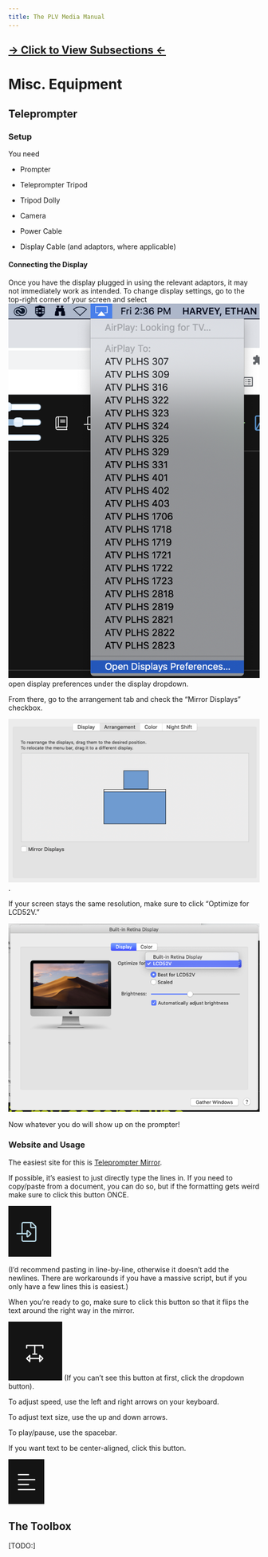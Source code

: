 ```yaml
---
title: The PLV Media Manual
---
```


## [→ Click to View Subsections ←](headers-h.saa8t5379qfj)

Misc. Equipment
===============

Teleprompter
------------

### Setup

You need

*   Prompter

*   Teleprompter Tripod
*   Tripod Dolly
*   Camera
*   Power Cable
*   Display Cable (and adaptors, where applicable)

#### Connecting the Display

Once you have the display plugged in using the relevant adaptors, it may not immediately work as intended. To change display settings, go to the top-right corner of your screen and select ![](images/image15.png)open display preferences under the display dropdown.

From there, go to the arrangement tab and check the “Mirror Displays” checkbox.

![](images/image85.png).

If your screen stays the same resolution, make sure to click “Optimize for LCD52V.”

![](images/image88.png)

Now whatever you do will show up on the prompter!

### Website and Usage

The easiest site for this is [Teleprompter Mirror](https://www.google.com/url?q=https://telepromptermirror.com/telepromptersoftware.htm&sa=D&source=editors&ust=1650922382376323&usg=AOvVaw3rcy89kp26jQyOAAl2nfzf).

If possible, it’s easiest to just directly type the lines in. If you need to copy/paste from a document, you can do so, but if the formatting gets weird make sure to click this button ONCE.

![](images/image32.png)

(I’d recommend pasting in line-by-line, otherwise it doesn’t add the newlines. There are workarounds if you have a massive script, but if you only have a few lines this is easiest.)

When you’re ready to go, make sure to click this button so that it flips the text around the right way in the mirror.

![](images/image48.png) (If you can’t see this button at first, click the dropdown button).

To adjust speed, use the left and right arrows on your keyboard.

To adjust text size, use the up and down arrows.

To play/pause, use the spacebar.

If you want text to be center-aligned, click this button.

![](images/image83.png)

The Toolbox
-----------

\[TODO:\]